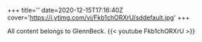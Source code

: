 +++
title=''
date=2020-12-15T17:16:40Z
cover='https://i.ytimg.com/vi/Fkb1chORXrU/sddefault.jpg'
+++

All content belongs to GlennBeck.
{{< youtube Fkb1chORXrU >}}
